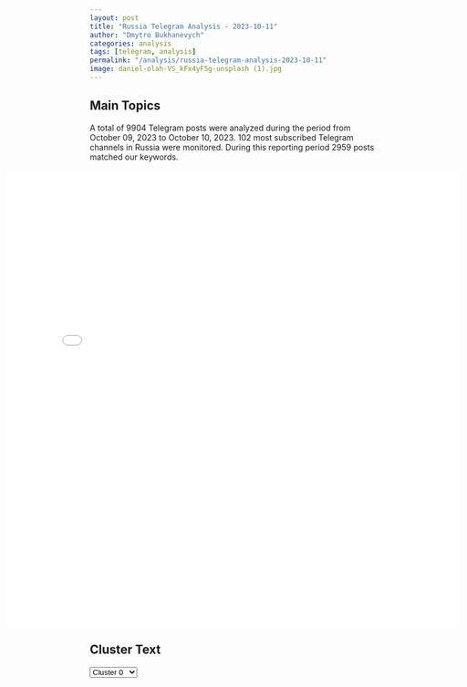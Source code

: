 ```yaml
---
layout: post
title: "Russia Telegram Analysis - 2023-10-11"
author: "Dmytro Bukhanevych"
categories: analysis
tags: [telegram, analysis]
permalink: "/analysis/russia-telegram-analysis-2023-10-11"
image: daniel-olah-VS_kFx4yF5g-unsplash (1).jpg
---
```

<style>
    /* Adjusting iframe-container styles */
    .wide-iframe-container {
        width: calc(100% + 30vw);  /* Extending the width */
        margin-left: -15vw;       /* Negative margin to push to the left */
        overflow: hidden;         /* In case the iframe content spills over */
    }
    .wide-iframe-container iframe {
        width: 100%;  /* Making the iframe take the full width of its container */
        border: none; /* Removing any borders from the iframe */
    }
    /* Toggle mechanism */
    .hidden {
        display: none;
    }
    .show-content-target:checked + .show-content {
        display: block;
    }
</style>
<h2>Main Topics</h2>
<p>A total of 9904 Telegram posts were analyzed during the period from October 09, 2023 to October 10, 2023. 102 most subscribed Telegram channels in Russia were monitored. During this reporting period 2959 posts matched our keywords.</p>
<!-- Embedding Main Plotly Visualization -->
<div class="wide-iframe-container">
    <iframe src="{{site.baseurl}}/visualizations/2023-10-11/fig_topics_time.html" height="800"></iframe>
</div>
<h2>Cluster Text</h2>
<!-- Dropdown to select a cluster -->
<select id="clusterSelector" onchange="displayClusterText()">
<option value="0">Cluster 0</option><option value="1">Cluster 1</option><option value="2">Cluster 2</option><option value="3">Cluster 3</option><option value="4">Cluster 4</option><option value="5">Cluster 5</option><option value="6">Cluster 6</option><option value="7">Cluster 7</option><option value="8">Cluster 8</option><option value="9">Cluster 9</option><option value="10">Cluster 10</option><option value="11">Cluster 11</option><option value="12">Cluster 12</option>
</select>
<!-- Display area for the selected cluster's text -->
<div id="clusterTextDisplay" class="hidden"></div>
<script type="text/javascript">
    var clusterDetails = {"0": "Text: \ud83d\udc49 \"\u041f\u043e\u0437\u044b\u0432\u043d\u043e\u0439 \u0411\u0440\u044e\u0441\"\ud83d\udd25\u041f\u0440\u043e\u0442\u0438\u0432\u043d\u0438\u043a \u043f\u0443\u0431\u043b\u0438\u043a\u0443\u0435\u0442 \u043a\u0430\u0434\u0440\u044b \u0438\u0437 \u0410\u0432\u0434\u0435\u0435\u0432\u043a\u0438\u0412\u0435\u0440\u043e\u044f\u0442\u043d\u043e, \u043d\u0430 \u043d\u0438\u0445 - \u043f\u043e\u0441\u043b\u0435\u0434\u0441\u0442\u0432\u0438\u044f \u043d\u0430\u0448\u0435\u0433\u043e \u043c\u0430\u0441\u0441\u0438\u0440\u043e\u0432\u0430\u043d\u043d\u043e\u0433\u043e \u0443\u0434\u0430\u0440\u0430 \u0430\u0432\u0438\u0430\u0446\u0438\u0435\u0439 \u0438 \u0430\u0440\u0442\u0438\u043b\u043b\u0435\u0440\u0438\u0435\u0439 \u043f\u043e \u043f\u043e\u0437\u0438\u0446\u0438\u044f\u043c \u0412\u0421\u0423 \u043d\u0430 \u0442\u043e\u043c \u0443\u0447\u0430\u0441\u0442\u043a\u0435 \u0444\u0440\u043e\u043d\u0442\u0430. \ud83d\udc49 \"\u0410\u043b\u0435\u043a\u0441\u0430\u043d\u0434\u0440 \u0416\u0443\u0447\u043a\u043e\u0432\u0441\u043a\u0438\u0439\"\u0421\u043d\u043e\u0432\u0430 \u043d\u0430\u0448\u0438 \u0432\u0437\u044f\u043b\u0438\u0441\u044c \u0437\u0430 \u0410\u0432\u0434\u0435\u0435\u0432\u043a\u0443. \u042d\u0442\u043e \u0437\u0430\u043c\u0435\u0447\u0430\u0442\u0435\u043b\u044c\u043d\u043e, \u043d\u043e \u0431\u0440\u0430\u043b\u0438\u0441\u044c \u043c\u044b \u0438 \u0433\u043e\u0434 \u043d\u0430\u0437\u0430\u0434, \u0430 \u0445\u043e\u0445\u043e\u043b \u0438 \u043d\u044b\u043d\u0435 \u0442\u0430\u043c. \u0427\u0442\u043e\u0431\u044b \u0432\u044b\u043a\u0443\u0440\u0438\u0442\u044c \u0432\u0440\u0430\u0433\u0430, \u043d\u0430\u0434\u043e \u0441\u0434\u0435\u043b\u0430\u0442\u044c \u043d\u0435\u0432\u043e\u0437\u043c\u043e\u0436\u043d\u044b\u043c \u0441\u043d\u0430\u0431\u0436\u0435\u043d\u0438\u0435 \u0443\u043a\u0440\u0435\u043f\u0440\u0430\u0439\u043e\u043d\u0430 \u0438\u0437\u0432\u043d\u0435, \u043b\u0438\u0431\u043e \u043a\u0440\u0430\u0439\u043d\u0435 \u0435\u0433\u043e \u0437\u0430\u0442\u0440\u0443\u0434\u043d\u0438\u0442\u044c. \u0412 \u043f\u0440\u043e\u0442\u0438\u0432\u043d\u043e\u043c \u0441\u043b\u0443\u0447\u0430\u0435 \u0431\u0443\u0434\u0435\u0442 \u043a\u0430\u043a \u0432 \u041c\u0430\u0440\u0438\u0443\u043f\u043e\u043b\u0435 \u2013 \u043a\u0440\u043e\u0432\u0430\u0432\u043e \u0438 \u0440\u0430\u0437\u0440\u0443\u0448\u0438\u0442\u0435\u043b\u044c\u043d\u043e. \u041e\u043d\u043e \u0438 \u0442\u0430\u043a \u0431\u0443\u0434\u0435\u0442, \u043d\u043e \u0445\u043e\u0442\u0435\u043b\u043e\u0441\u044c \u0431\u044b \u043c\u0435\u043d\u044c\u0448\u0435\u0439 \u043a\u0440\u043e\u0432\u044c\u044e, \u043e\u0441\u043e\u0431\u0435\u043d\u043d\u043e \u0440\u0443\u0441\u0441\u043a\u043e\u0439. \u0421\u0430\u043c\u043e\u0435 \u0433\u043b\u0430\u0432\u043d\u043e\u0435 \u2013 \u0434\u0430\u0442\u044c, \u043d\u0430\u043a\u043e\u043d\u0435\u0446, \u0414\u043e\u043d\u0435\u0446\u043a\u0443 \u0432\u0437\u0434\u043e\u0445\u043d\u0443\u0442\u044c \u0441\u0432\u043e\u0431\u043e\u0434\u043d\u043e \u0438 \u0436\u0438\u0442\u044c \u0441\u043f\u043e\u043a\u043e\u0439\u043d\u043e. \u0414\u043e\u043d\u0447\u0430\u043d\u0435 \u043a\u0430\u043a \u043d\u0438\u043a\u0442\u043e \u044d\u0442\u043e\u0433\u043e \u0437\u0430\u0441\u043b\u0443\u0436\u0438\u0432\u0430\u044e\u0442. \u0421\u0442\u0440\u0435\u043b\u044f\u0439, \u0430\u0440\u0442\u0438\u043b\u043b\u0435\u0440\u0438\u044f! \u0421\u0434\u0435\u043b\u0430\u0435\u043c \u0414\u041d\u0420 \u0441\u043d\u043e\u0432\u0430 \u0432\u0435\u043b\u0438\u043a\u043e\u0439!\ud83d\udc49 \"\u042e\u0440\u0438\u0439 \u041a\u043e\u0442\u0435\u043d\u043e\u043a\":\u0423 \u0412\u0421\u0423 \u043d\u0430 \u0410\u0432\u0434\u0435\u0435\u0432\u0441\u043a\u043e\u043c \u043d\u0430\u043f\u0440\u0430\u0432\u043b\u0435\u043d\u0438\u0438 \u043f\u0440\u043e\u0431\u043b\u0435\u043c\u044b. \u0423\u043a\u0440\u0430\u0438\u043d\u0441\u043a\u0438\u0435 \u0438\u0441\u0442\u043e\u0447\u043d\u0438\u043a\u0438 \u043f\u043e\u0434\u0442\u0432\u0435\u0440\u0436\u0434\u0430\u044e\u0442 \u043a\u0440\u0443\u043f\u043d\u044b\u0435 \u043f\u043e\u0442\u0435\u0440\u0438 \u0432 \u0440\u0430\u0439\u043e\u043d\u0435 \u043d.\u043f. \u041e\u0447\u0435\u0440\u0435\u0442\u0438\u043d\u043e. \u0423 3-\u0433\u043e \u0431\u0430\u0442\u0430\u043b\u044c\u043e\u043d\u0430 31 \u043e\u043c\u0431\u0440 \u0412\u0421\u0423 \u043a\u0430\u043a \u043c\u0438\u043d\u0438\u043c\u0443\u043c 20 \"\u0434\u0432\u0443\u0445\u0441\u043e\u0442\u044b\u0445\". \u041f\u043e \u0434\u0440\u0443\u0433\u0438\u043c \u0434\u0430\u043d\u043d\u044b\u043c \u2014 \u043d\u0435 \u043c\u0435\u043d\u0435\u0435 40. \u0420\u0430\u043d\u0435\u043d\u044b\u0445 \u2014 \u043d\u0435\u0441\u043a\u043e\u043b\u044c\u043a\u043e \u0434\u0435\u0441\u044f\u0442\u043a\u043e\u0432, \u043c\u043d\u043e\u0433\u0438\u0435 \u2014 \u043e\u0447\u0435\u043d\u044c \u0442\u044f\u0436\u0435\u043b\u044b\u0435. \u041f\u043e\u0442\u0435\u0440\u044f\u043d\u0430 \u0442\u0435\u0445\u043d\u0438\u043a\u0430.C \u043d\u0430\u0448\u0435\u0439 \u0441\u0442\u043e\u0440\u043e\u043d\u044b \u043f\u043e\u0434\u043a\u043b\u044e\u0447\u0438\u043b\u0430\u0441\u044c \u0430\u0432\u0438\u0430\u0446\u0438\u044f. \u0422\u044f\u0436\u0435\u043b\u044b\u0435 \u043f\u0440\u0438\u043b\u0435\u0442\u044b \u043f\u043e \u0443\u043a\u0440\u0430\u0438\u043d\u0441\u043a\u0438\u043c \u043f\u043e\u0437\u0438\u0446\u0438\u044f\u043c. \u0423\u0447\u0438\u0442\u044b\u0432\u0430\u044f, \u0447\u0442\u043e \u0410\u0432\u0434\u0435\u0435\u0432\u043a\u0430 \u2014 \u044d\u0442\u043e \u0441\u043f\u043b\u043e\u0448\u043d\u043e\u0439 \u0443\u043a\u0440\u0435\u043f, \u043b\u0435\u0433\u043a\u043e \u043d\u0435 \u0431\u0443\u0434\u0435\u0442.", "1": "Text: \u0412 \u0411\u0435\u043b\u043e\u043c \u0434\u043e\u043c\u0435 \u043e\u0431\u0441\u0443\u0436\u0434\u0430\u044e\u0442 \u043e\u0431\u044a\u0435\u0434\u0438\u043d\u0435\u043d\u0438\u0435 \u0432\u043e\u0435\u043d\u043d\u043e\u0439 \u043f\u043e\u043c\u043e\u0449\u0438 \u0423\u043a\u0440\u0430\u0438\u043d\u0435 \u0438 \u0418\u0437\u0440\u0430\u0438\u043b\u044e \u0432 \u043e\u0434\u043d\u043e\u043c \u0434\u043e\u043a\u0443\u043c\u0435\u043d\u0442\u0435 \u2014 NBC\u0418\u0437\u0434\u0430\u043d\u0438\u0435 \u0441\u043e \u0441\u0441\u044b\u043b\u043a\u043e\u0439 \u043d\u0430 \u0438\u0441\u0442\u043e\u0447\u043d\u0438\u043a\u0438 \u0441\u043e\u043e\u0431\u0449\u0430\u0435\u0442, \u0447\u0442\u043e \u0430\u0434\u043c\u0438\u043d\u0438\u0441\u0442\u0440\u0430\u0446\u0438\u044f \u043f\u0440\u0435\u0437\u0438\u0434\u0435\u043d\u0442\u0430 \u0421\u0428\u0410 \u0440\u0430\u0441\u0441\u043c\u0430\u0442\u0440\u0438\u0432\u0430\u0435\u0442 \u044d\u0442\u0443 \u0438\u0434\u0435\u044e \u043a\u0430\u043a \u0441\u043f\u043e\u0441\u043e\u0431 \u0443\u0432\u0435\u043b\u0438\u0447\u0438\u0442\u044c \u043e\u0431\u044a\u0435\u043c \u043f\u043e\u0434\u0434\u0435\u0440\u0436\u043a\u0438 \u0423\u043a\u0440\u0430\u0438\u043d\u044b, \u043d\u0435\u0441\u043c\u043e\u0442\u0440\u044f \u043d\u0430 \u0441\u043e\u043f\u0440\u043e\u0442\u0438\u0432\u043b\u0435\u043d\u0438\u0435 \u043d\u0435\u043a\u043e\u0442\u043e\u0440\u044b\u0445 \u0440\u0435\u0441\u043f\u0443\u0431\u043b\u0438\u043a\u0430\u043d\u0446\u0435\u0432 \u0432 \u041f\u0430\u043b\u0430\u0442\u0435 \u043f\u0440\u0435\u0434\u0441\u0442\u0430\u0432\u0438\u0442\u0435\u043b\u0435\u0439 \u0438 \u0421\u0435\u043d\u0430\u0442\u0435. \u0424\u0438\u043d\u0430\u043b\u044c\u043d\u043e\u0435 \u0440\u0435\u0448\u0435\u043d\u0438\u0435 \u0434\u043e\u043b\u0436\u0435\u043d \u043f\u0440\u0438\u043d\u044f\u0442\u044c \u041a\u043e\u043d\u0433\u0440\u0435\u0441\u0441 \u0434\u043e \u0441\u0435\u0440\u0435\u0434\u0438\u043d\u044b \u043d\u043e\u044f\u0431\u0440\u044f, \u0443\u0442\u043e\u0447\u043d\u044f\u044e\u0442 \u0432 NBC.\u0412 \u0411\u0435\u043b\u043e\u043c \u0434\u043e\u043c\u0435, \u0440\u0430\u0441\u0441\u043a\u0430\u0437\u044b\u0432\u0430\u0435\u0442 \u0438\u0441\u0442\u043e\u0447\u043d\u0438\u043a \u0438\u0437\u0434\u0430\u043d\u0438\u044f, \u0441\u0447\u0438\u0442\u0430\u044e\u0442, \u0447\u0442\u043e \u0441\u043f\u043e\u0441\u043e\u0431\u043d\u043e\u0441\u0442\u044c \u043f\u043e\u0434\u0434\u0435\u0440\u0436\u0438\u0432\u0430\u0442\u044c \u0418\u0437\u0440\u0430\u0438\u043b\u044c \u043d\u0435 \u0432\u043b\u0438\u044f\u0435\u0442 \u043d\u0430 \u043f\u043e\u0434\u0434\u0435\u0440\u0436\u043a\u0443 \u0423\u043a\u0440\u0430\u0438\u043d\u044b. \u041e\u043d \u043e\u0442\u043c\u0435\u0447\u0430\u0435\u0442, \u0447\u0442\u043e \u0418\u0437\u0440\u0430\u0438\u043b\u044c \u0438 \u0423\u043a\u0440\u0430\u0438\u043d\u0430 \u0438\u043c\u0435\u044e\u0442 \u0440\u0430\u0437\u043d\u044b\u0435 \u0441\u0438\u0441\u0442\u0435\u043c\u044b \u041f\u0412\u041e \u0441 \u0440\u0430\u0437\u043d\u044b\u043c\u0438 \u0432\u043e\u0437\u043c\u043e\u0436\u043d\u043e\u0441\u0442\u044f\u043c\u0438, \u043f\u043e\u044d\u0442\u043e\u043c\u0443 \u043e\u043d\u0438 \u043d\u0435 \u043a\u043e\u043d\u043a\u0443\u0440\u0438\u0440\u0443\u044e\u0442 \u0437\u0430 \u043e\u0434\u0438\u043d \u0438 \u0442\u043e\u0442 \u0436\u0435 \u0432\u0438\u0434 \u0432\u043e\u0435\u043d\u043d\u043e\u0439 \u043f\u043e\u0434\u0434\u0435\u0440\u0436\u043a\u0438.\u00ab\u041c\u044b \u0434\u043e\u0441\u0442\u0430\u0442\u043e\u0447\u043d\u043e \u0431\u043e\u043b\u044c\u0448\u0430\u044f, \u044d\u043a\u043e\u043d\u043e\u043c\u0438\u0447\u0435\u0441\u043a\u0438 \u0436\u0438\u0437\u043d\u0435\u0441\u043f\u043e\u0441\u043e\u0431\u043d\u0430\u044f \u0438 \u0434\u0438\u043d\u0430\u043c\u0438\u0447\u043d\u0430\u044f \u0441\u0442\u0440\u0430\u043d\u0430, \u0447\u0442\u043e\u0431\u044b \u0438\u043c\u0435\u0442\u044c \u0432\u043e\u0437\u043c\u043e\u0436\u043d\u043e\u0441\u0442\u044c \u043f\u043e\u0434\u0434\u0435\u0440\u0436\u0438\u0432\u0430\u0442\u044c \u0438 \u0442\u0435\u0445, \u0438 \u0434\u0440\u0443\u0433\u0438\u0445\u00bb, \u2014 \u0446\u0438\u0442\u0438\u0440\u0443\u0435\u0442 \u0438\u0437\u0434\u0430\u043d\u0438\u0435 \u043a\u043e\u043e\u0440\u0434\u0438\u043d\u0430\u0442\u043e\u0440\u0430 \u0421\u043e\u0432\u0435\u0442\u0430 \u043d\u0430\u0446\u0438\u043e\u043d\u0430\u043b\u044c\u043d\u043e\u0439 \u0431\u0435\u0437\u043e\u043f\u0430\u0441\u043d\u043e\u0441\u0442\u0438 \u043f\u043e \u0441\u0442\u0440\u0430\u0442\u0435\u0433\u0438\u0447\u0435\u0441\u043a\u0438\u043c \u043a\u043e\u043c\u043c\u0443\u043d\u0438\u043a\u0430\u0446\u0438\u044f\u043c \u0414\u0436\u043e\u043d\u0430 \u041a\u0438\u0440\u0431\u0438.", "2": "Text: BRIEF #\u0412\u0430\u0436\u043d\u043e\u0435 \u0437\u0430 \u0434\u0435\u043d\u044c:\u25aa\ufe0f\u0421\u043e\u0432\u0431\u0435\u0437 \u041e\u041e\u041d \u043f\u043e \u0438\u0442\u043e\u0433\u0430\u043c \u0437\u0430\u043a\u0440\u044b\u0442\u043e\u0433\u043e \u0437\u0430\u0441\u0435\u0434\u0430\u043d\u0438\u044f \u043d\u0435 \u043f\u0440\u0438\u043d\u044f\u043b \u043d\u0438\u043a\u0430\u043a\u043e\u0433\u043e \u0437\u0430\u044f\u0432\u043b\u0435\u043d\u0438\u044f \u043f\u043e \u0441\u0438\u0442\u0443\u0430\u0446\u0438\u0438 \u0432 \u0437\u043e\u043d\u0435 \u043f\u0430\u043b\u0435\u0441\u0442\u0438\u043d\u043e-\u0438\u0437\u0440\u0430\u0438\u043b\u044c\u0441\u043a\u043e\u0433\u043e \u043a\u043e\u043d\u0444\u043b\u0438\u043a\u0442\u0430, \u0438 \u0442\u043e\u0442 \u0441\u0442\u0440\u0435\u043c\u0438\u0442\u0435\u043b\u044c\u043d\u043e \u0440\u0430\u0437\u0432\u0438\u0432\u0430\u0435\u0442\u0441\u044f. 300 \u0442\u044b\u0441\u044f\u0447 \u0440\u0435\u0437\u0435\u0440\u0432\u0438\u0441\u0442\u043e\u0432 \u043f\u0440\u0438\u0437\u0432\u0430\u043d\u044b \u0418\u0437\u0440\u0430\u0438\u043b\u0435\u043c \u043d\u0430 \u0441\u043b\u0443\u0436\u0431\u0443. \u041c\u0438\u043d\u0438\u0441\u0442\u0440 \u043e\u0431\u043e\u0440\u043e\u043d\u044b \u0441\u0442\u0440\u0430\u043d\u0430 \u043e\u0431\u044a\u044f\u0432\u0438\u043b \u043f\u043e\u043b\u043d\u0443\u044e \u0431\u043b\u043e\u043a\u0430\u0434\u0443 \u0441\u0435\u043a\u0442\u043e\u0440\u0430 \u0413\u0430\u0437\u0430: \u00ab\u043c\u044b \u0432\u043e\u044e\u0435\u043c \u0441 \u043d\u0435\u043b\u044e\u0434\u044f\u043c\u0438\u00bb. \u041d\u0435\u0442\u0430\u043d\u044c\u044f\u0445\u0443 \u0433\u043e\u0432\u043e\u0440\u0438\u0442 \u043e\u0431 \u043e\u0442\u0441\u0443\u0442\u0441\u0442\u0432\u0438\u0438 \u0432\u044b\u0431\u043e\u0440\u0430 \u0432 \u0432\u043e\u043f\u0440\u043e\u0441\u0435 \u043d\u0430\u0447\u0430\u043b\u0430 \u043d\u0430\u0437\u0435\u043c\u043d\u043e\u0439 \u043e\u043f\u0435\u0440\u0430\u0446\u0438\u0438. \u0425\u0410\u041c\u0410\u0421 \u043f\u043e\u043e\u0431\u0435\u0449\u0430\u043b \u043f\u043e \u043e\u0434\u043d\u043e\u043c\u0443 \u043a\u0430\u0437\u043d\u0438\u0442\u044c \u0437\u0430\u043b\u043e\u0436\u043d\u0438\u043a\u043e\u0432, \u0435\u0441\u043b\u0438 \u043d\u0435 \u043f\u0440\u0435\u043a\u0440\u0430\u0442\u044f\u0442\u0441\u044f \u0431\u043e\u043c\u0431\u0430\u0440\u0434\u0438\u0440\u043e\u0432\u043a\u0438, \u0438, \u0432 \u0442\u043e \u0436\u0435 \u0432\u0440\u0435\u043c\u044f, \u0437\u0430\u044f\u0432\u0438\u043b \u043e \u0433\u043e\u0442\u043e\u0432\u043d\u043e\u0441\u0442\u0438 \u043a \u043f\u0435\u0440\u0435\u0433\u043e\u0432\u043e\u0440\u0430\u043c \u043e \u043f\u0435\u0440\u0435\u043c\u0438\u0440\u0438\u0438. \u25aa\ufe0f\u0412 \u041f\u0435\u043d\u0442\u0430\u0433\u043e\u043d\u0435 \u0441\u0447\u0438\u0442\u0430\u044e\u0442 \u0418\u0440\u0430\u043d \u043f\u0440\u044f\u043c\u044b\u043c \u0441\u043e\u0443\u0447\u0430\u0441\u0442\u043d\u0438\u043a\u043e\u043c \u043d\u0430\u043f\u0430\u0434\u0435\u043d\u0438\u044f \u043d\u0430 \u0418\u0437\u0440\u0430\u0438\u043b\u044c. \u25aa\ufe0f\u041f\u043e \u043c\u043d\u0435\u043d\u0438\u044e \u044d\u043a\u0441\u043f\u0435\u0440\u0442\u043e\u0432, \u041a\u0440\u0435\u043c\u043b\u044c \u043c\u043e\u0433 \u0431\u044b \u0441\u0442\u0430\u0442\u044c \u043f\u043e\u0441\u0440\u0435\u0434\u043d\u0438\u043a\u043e\u043c \u0432 \u0443\u0440\u0435\u0433\u0443\u043b\u0438\u0440\u043e\u0432\u0430\u043d\u0438\u0438 \u043a\u043e\u043d\u0444\u043b\u0438\u043a\u0442\u0430 \u043c\u0435\u0436\u0434\u0443 \u0418\u0437\u0440\u0430\u0438\u043b\u0435\u043c \u0438 \u041f\u0430\u043b\u0435\u0441\u0442\u0438\u043d\u0441\u043a\u043e\u0439 \u0430\u0432\u0442\u043e\u043d\u043e\u043c\u0438\u0435\u0439. \u0412 \u0431\u043b\u0438\u0436\u0430\u0439\u0448\u0435\u0435 \u0432\u0440\u0435\u043c\u044f \u0432 \u041c\u043e\u0441\u043a\u0432\u0435 \u0436\u0434\u0443\u0442 \u0433\u043b\u0430\u0432\u0443 \u041f\u0430\u043b\u0435\u0441\u0442\u0438\u043d\u044b \u041c\u0430\u0445\u043c\u0443\u0434\u0430 \u0410\u0431\u0431\u0430\u0441\u0430. \u0412\u043e\u0437\u043c\u043e\u0436\u043d\u043e, \u0447\u0442\u043e \u0421\u043e\u0447\u0438 \u043f\u043e\u0441\u0435\u0442\u044f\u0442 \u0442\u0430\u043a\u0436\u0435 \u043f\u0440\u0435\u043c\u044c\u0435\u0440 \u0418\u0437\u0440\u0430\u0438\u043b\u044f \u041d\u0435\u0442\u0430\u043d\u044c\u044f\u0445\u0443 \u0438 \u043f\u0440\u0435\u0437\u0438\u0434\u0435\u043d\u0442 \u0422\u0443\u0440\u0446\u0438\u0438 \u042d\u0440\u0434\u043e\u0433\u0430\u043d.  \u25aa\ufe0f\u0410\u043b\u0435\u043a \u042d\u043f\u0448\u0442\u0435\u0439\u043d, \u0438\u0437\u0440\u0430\u0438\u043b\u044c\u0441\u043a\u0438\u0439 \u0441\u043e\u0446\u0438\u043e\u043b\u043e\u0433, \u043a\u0443\u043b\u044c\u0442\u0443\u0440\u043e\u043b\u043e\u0433, \u0430\u0432\u0442\u043e\u0440 \u043a\u043d\u0438\u0433 \u00ab\u0413\u043e\u0440\u0438\u0437\u043e\u043d\u0442\u044b \u0438\u00a0\u043c\u0438\u0440\u0430\u0436\u0438 \u043f\u0430\u043b\u0435\u0441\u0442\u0438\u043d\u0441\u043a\u043e\u0439 \u0433\u043e\u0441\u0443\u0434\u0430\u0440\u0441\u0442\u0432\u0435\u043d\u043d\u043e\u0441\u0442\u0438\u00bb, \u00ab\u0418\u0437\u0440\u0430\u0438\u043b\u044c\u0442\u044f\u043d\u0435 \u0438\u00a0\u043f\u0430\u043b\u0435\u0441\u0442\u0438\u043d\u0446\u044b: \u043e\u0442\u00a0\u043a\u043e\u043d\u0444\u0440\u043e\u043d\u0442\u0430\u0446\u0438\u0438 \u043a\u00a0\u043f\u0435\u0440\u0435\u0433\u043e\u0432\u043e\u0440\u0430\u043c \u0438\u00a0\u043e\u0431\u0440\u0430\u0442\u043d\u043e\u00bb \u0438\u00a0\u00ab\u0425\u0410\u041c\u0410\u0421 \u0432\u00a0\u0440\u0435\u0433\u0438\u043e\u043d\u0430\u043b\u044c\u043d\u043e\u0439 \u043f\u043e\u043b\u0438\u0442\u0438\u043a\u0435\u00bb \u0441\u043f\u0435\u0446\u0438\u0430\u043b\u044c\u043d\u043e \u0434\u043b\u044f BRIEF \u043e\u00a0\u043f\u043e\u043b\u0438\u0442\u0438\u0447\u0435\u0441\u043a\u0438\u0445 \u043f\u043e\u0441\u043b\u0435\u0434\u0441\u0442\u0432\u0438\u044f\u0445 \u0441\u043e\u0431\u044b\u0442\u0438\u0439 \u0432\u044b\u0445\u043e\u0434\u043d\u044b\u0445. \u25aa\ufe0f\u0422\u0435\u043c\u0430 \u0432\u043e\u0439\u043d\u044b \u043d\u0430 \u0411\u043b\u0438\u0436\u043d\u0435\u043c \u0412\u043e\u0441\u0442\u043e\u043a\u0435 \u0441\u043c\u0435\u0441\u0442\u0438\u0442 \u0438 \u0443\u0436\u0435 \u043d\u0430\u0447\u0430\u043b\u0430 \u0441\u043c\u0435\u0449\u0430\u0442\u044c \u0432\u043d\u0438\u043c\u0430\u043d\u0438\u0435 \u043c\u0438\u0440\u043e\u0432\u043e\u0433\u043e \u043e\u0431\u0449\u0435\u0441\u0442\u0432\u0435\u043d\u043d\u043e\u0433\u043e \u043c\u043d\u0435\u043d\u0438\u044f \u0441 \u0423\u043a\u0440\u0430\u0438\u043d\u044b. \u0414\u0435\u043b\u043e \u0432 \u0442\u043e\u043c, \u0447\u0442\u043e \u0432 \u0421\u0428\u0410 \u0438 \u0432 \u0417\u0430\u043f\u0430\u0434\u043d\u043e\u0439 \u0415\u0432\u0440\u043e\u043f\u0443 \u043d\u0430\u0445\u043e\u0434\u0438\u0442\u0441\u044f \u043c\u0438\u043b\u043b\u0438\u043e\u043d\u043d\u0430\u044f \u0434\u0438\u0430\u0441\u043f\u043e\u0440\u0430 \u043c\u0443\u0441\u0443\u043b\u044c\u043c\u0430\u043d \u0438 \u0435\u0432\u0440\u0435\u0435\u0432. \u041a\u0440\u043e\u0432\u0430\u0432\u044b\u0439 \u043a\u043e\u043d\u0444\u043b\u0438\u043a\u0442 \u043c\u0435\u0436\u0434\u0443 \u043f\u0430\u043b\u0435\u0441\u0442\u0438\u043d\u0446\u0430\u043c\u0438 \u0438 \u0418\u0437\u0440\u0430\u0438\u043b\u0435\u043c \u0432\u043e\u043b\u043d\u0443\u0435\u0442 \u044d\u0442\u0438\u0445 \u043b\u044e\u0434\u0435\u0439 \u0441\u0438\u043b\u044c\u043d\u0435\u0435 \u0443\u043a\u0440\u0430\u0438\u043d\u0441\u043a\u0438\u0445 \u043f\u0440\u043e\u0431\u043b\u0435\u043c. \u25aa\ufe0f\u041c\u0438\u0445\u0430\u0438\u043b \u0424\u0440\u0438\u0434\u043c\u0430\u043d \u043f\u043e\u043a\u0438\u043d\u0443\u043b \u0412\u0435\u043b\u0438\u043a\u043e\u0431\u0440\u0438\u0442\u0430\u043d\u0438\u044e \u0438 \u043f\u0435\u0440\u0435\u0435\u0445\u0430\u043b \u0432 \u0418\u0437\u0440\u0430\u0438\u043b\u044c, \u0440\u0430\u0441\u0441\u043a\u0430\u0437\u0430\u043b \u0420\u0411\u041a \u0438\u0441\u0442\u043e\u0447\u043d\u0438\u043a \u0431\u043b\u0438\u0437\u043a\u0438\u0439 \u043a \u0431\u0438\u0437\u043d\u0435\u0441\u043c\u0435\u043d\u0443, \u043d\u043e \u043d\u0430 \u0441\u0430\u043c\u043e\u043c \u0434\u0435\u043b\u0435 \u0437\u043d\u0430\u0447\u0438\u0442\u0435\u043b\u044c\u043d\u0443\u044e \u0447\u0430\u0441\u0442\u044c \u0432\u0440\u0435\u043c\u0435\u043d\u0438 \u043c\u0438\u043b\u043b\u0438\u0430\u0440\u0434\u0435\u0440 \u0431\u0443\u0434\u0435\u0442 \u043f\u0440\u043e\u0432\u043e\u0434\u0438\u0442\u044c \u0432 \u041c\u043e\u0441\u043a\u0432\u0435. \u25aa\ufe0f\u0412 \u043e\u0442\u043d\u043e\u0448\u0435\u043d\u0438\u0438 \u044d\u043a\u0441-\u0430\u0434\u0432\u043e\u043a\u0430\u0442\u0430 \u0418\u043b\u044c\u0438 \u041d\u043e\u0432\u0438\u043a\u043e\u0432\u0430 (\u0438\u043d\u043e\u0430\u0433\u0435\u043d\u0442) \u0432\u043e\u0437\u0431\u0443\u0436\u0434\u0435\u043d\u043e \u0434\u0435\u043b\u043e \u043e \u0433\u043e\u0441\u0438\u0437\u043c\u0435\u043d\u0435 \u0432 \u0444\u043e\u0440\u043c\u0435 \u043f\u0435\u0440\u0435\u0445\u043e\u0434\u0430 \u043d\u0430 \u0441\u0442\u043e\u0440\u043e\u043d\u0443 \u043f\u0440\u043e\u0442\u0438\u0432\u043d\u0438\u043a\u0430, \u0441\u043e\u043e\u0431\u0449\u0438\u043b\u0438 \u0432 \u0424\u0421\u0411 \u0420\u0424.", "3": "Text: \ud83d\udcde \u042d\u0440\u0434\u043e\u0433\u0430\u043d \u0438 \u041f\u0443\u0442\u0438\u043d \u043f\u0440\u043e\u0432\u0435\u043b\u0438 \u0442\u0435\u043b\u0435\u0444\u043e\u043d\u043d\u044b\u0435 \u043f\u0435\u0440\u0435\u0433\u043e\u0432\u043e\u0440\u044b, \u043e\u0431\u0441\u0443\u0434\u0438\u043b\u0438 \u043f\u0430\u043b\u0435\u0441\u0442\u0438\u043d\u043e-\u0438\u0437\u0440\u0430\u0438\u043b\u044c\u0441\u043a\u0438\u0439 \u043a\u043e\u043d\u0444\u043b\u0438\u043a\u0442, \u0441\u043e\u043e\u0431\u0449\u0430\u0435\u0442 \u043a\u0430\u043d\u0446\u0435\u043b\u044f\u0440\u0438\u044f \u043f\u0440\u0435\u0437\u0438\u0434\u0435\u043d\u0442\u0430 \u0422\u0443\u0440\u0446\u0438\u0438.\u042d\u0440\u0434\u043e\u0433\u0430\u043d \u0438 \u041f\u0443\u0442\u0438\u043d \u043e\u0431\u0441\u0443\u0434\u0438\u043b\u0438 \u043f\u043e \u0442\u0435\u043b\u0435\u0444\u043e\u043d\u0443 \u043c\u0435\u0440\u044b \u043f\u043e \u043f\u0440\u0435\u0434\u043e\u0442\u0432\u0440\u0430\u0449\u0435\u043d\u0438\u044e \u0440\u043e\u0441\u0442\u0430 \u043d\u0430\u043f\u0440\u044f\u0436\u0435\u043d\u043d\u043e\u0441\u0442\u0438 \u043c\u0435\u0436\u0434\u0443 \u0418\u0437\u0440\u0430\u0438\u043b\u0435\u043c \u0438 \u041f\u0430\u043b\u0435\u0441\u0442\u0438\u043d\u043e\u0439.\u042d\u0440\u0434\u043e\u0433\u0430\u043d \u0438 \u041f\u0443\u0442\u0438\u043d \u043e\u0446\u0435\u043d\u0438\u043b\u0438 \u0438\u043d\u0438\u0446\u0438\u0430\u0442\u0438\u0432\u044b \u0434\u043b\u044f \u0443\u0434\u043e\u0432\u043b\u0435\u0442\u0432\u043e\u0440\u0435\u043d\u0438\u044f \u0433\u0443\u043c\u0430\u043d\u0438\u0442\u0430\u0440\u043d\u044b\u0445 \u043f\u043e\u0442\u0440\u0435\u0431\u043d\u043e\u0441\u0442\u0435\u0439 \u0432 \u0437\u043e\u043d\u0435 \u043f\u0430\u043b\u0435\u0441\u0442\u0438\u043d\u043e-\u0438\u0437\u0440\u0430\u0438\u043b\u044c\u0441\u043a\u043e\u0433\u043e \u043a\u043e\u043d\u0444\u043b\u0438\u043a\u0442\u0430.\u0422\u0443\u0440\u0446\u0438\u044f \u0431\u0443\u0434\u0435\u0442 \u043f\u0440\u0438\u043b\u0430\u0433\u0430\u0442\u044c \u0432\u0441\u0435 \u0443\u0441\u0438\u043b\u0438\u044f \u0434\u043b\u044f \u043e\u0431\u0435\u0441\u043f\u0435\u0447\u0435\u043d\u0438\u044f \u0441\u043f\u043e\u043a\u043e\u0439\u0441\u0442\u0432\u0438\u044f \u0432 \u0437\u043e\u043d\u0435 \u0438\u0437\u0440\u0430\u0438\u043b\u044c\u0441\u043a\u043e-\u043f\u0430\u043b\u0435\u0441\u0442\u0438\u043d\u0441\u043a\u043e\u0433\u043e \u043a\u043e\u043d\u0444\u043b\u0438\u043a\u0442\u0430, \u0437\u0430\u044f\u0432\u0438\u043b \u042d\u0440\u0434\u043e\u0433\u0430\u043d.", "4": "Text: \u0413\u043b\u0430\u0432\u043d\u043e\u0435 \u0438\u0437 \u0431\u0440\u0438\u0444\u0438\u043d\u0433\u0430 \u041f\u0435\u0441\u043a\u043e\u0432\u0430:\u25aa\ufe0f \u041f\u0440\u043e \u0441\u043b\u043e\u0432\u0430 \u041a\u0430\u0434\u044b\u0440\u043e\u0432\u0430 \u043e \u043f\u043e\u0434\u0434\u0435\u0440\u0436\u043a\u0435 \u041f\u0430\u043b\u0435\u0441\u0442\u0438\u043d\u044b: \u0443 \u0420\u043e\u0441\u0441\u0438\u0438 \u0434\u0430\u0432\u043d\u0438\u0435 \u0441\u0432\u044f\u0437\u0438 \u0441 \u043f\u0430\u043b\u0435\u0441\u0442\u0438\u043d\u0446\u0430\u043c\u0438, \u043d\u043e \u0435\u0441\u0442\u044c \u0438 \u043e\u0442\u043d\u043e\u0448\u0435\u043d\u0438\u044f \u0441 \u0418\u0437\u0440\u0430\u0438\u043b\u0435\u043c, \u0433\u0434\u0435 \u043c\u043d\u043e\u0433\u043e \u0441\u043e\u043e\u0442\u0435\u0447\u0435\u0441\u0442\u0432\u0435\u043d\u043d\u0438\u043a\u043e\u0432\u25aa\ufe0f \u0420\u043e\u0441\u0441\u0438\u044f \u043a\u043e\u043d\u0442\u0430\u043a\u0442\u0438\u0440\u0443\u0435\u0442 \u0441 \u041f\u0430\u043b\u0435\u0441\u0442\u0438\u043d\u043e\u0439 \u0438 \u0432\u044b\u044f\u0441\u043d\u044f\u0435\u0442, \u0435\u0441\u0442\u044c \u043b\u0438 \u0441\u0440\u0435\u0434\u0438 \u0437\u0430\u0445\u0432\u0430\u0447\u0435\u043d\u043d\u044b\u0445 \u0432 \u0437\u0430\u043b\u043e\u0436\u043d\u0438\u043a\u0438 \u0440\u043e\u0441\u0441\u0438\u044f\u043d\u0435 \u25aa\ufe0f \u0412 \u041a\u0440\u0435\u043c\u043b\u0435 \u043d\u0435\u0433\u0430\u0442\u0438\u0432\u043d\u043e \u0432\u043e\u0441\u043f\u0440\u0438\u043d\u044f\u043b\u0438 \u0441\u043b\u043e\u0432\u0430 \u0417\u0435\u043b\u0435\u043d\u0441\u043a\u043e\u0433\u043e \u043e \u043f\u0440\u0438\u0447\u0430\u0441\u0442\u043d\u043e\u0441\u0442\u0438 \u0420\u043e\u0441\u0441\u0438\u0438 \u043a \u0441\u043e\u0431\u044b\u0442\u0438\u044f\u043c \u0432 \u0418\u0437\u0440\u0430\u0438\u043b\u0435: \u043e\u043d\u0438 \u043d\u0435 \u0438\u043c\u0435\u044e\u0442 \u043f\u043e\u0434 \u0441\u043e\u0431\u043e\u0439 \u043d\u0438\u043a\u0430\u043a\u0438\u0445 \u043e\u0441\u043d\u043e\u0432\u0430\u043d\u0438\u0439\u25aa\ufe0f \u0422\u043e\u0447\u043d\u044b\u0445 \u0434\u0430\u0442 \u0432\u0438\u0437\u0438\u0442\u0430 \u043f\u0440\u0435\u0437\u0438\u0434\u0435\u043d\u0442\u0430 \u041f\u0430\u043b\u0435\u0441\u0442\u0438\u043d\u044b \u041c\u0430\u0445\u043c\u0443\u0434\u0430 \u0410\u0431\u0431\u0430\u0441\u0430 \u0432 \u0420\u043e\u0441\u0441\u0438\u044e \u043f\u043e\u043a\u0430 \u043d\u0435\u0442, \u0438\u0445 \u0441\u043e\u0433\u043b\u0430\u0441\u0443\u044e\u0442 \u043f\u043e \u0434\u0438\u043f\u043b\u043e\u043c\u0430\u0442\u0438\u0447\u0435\u0441\u043a\u0438\u043c \u043a\u0430\u043d\u0430\u043b\u0430\u043c. \u0412\u0438\u0437\u0438\u0442 \u043f\u043b\u0430\u043d\u0438\u0440\u043e\u0432\u0430\u043b\u0441\u044f \u0437\u0430\u0440\u0430\u043d\u0435\u0435\u25aa\ufe0f \u041e \u0432\u043e\u0437\u0432\u0440\u0430\u0449\u0435\u043d\u0438\u0438 \u0431\u0438\u0437\u043d\u0435\u0441\u043c\u0435\u043d\u0430 \u0424\u0440\u0438\u0434\u043c\u0430\u043d\u0430 \u0432 \u0420\u043e\u0441\u0441\u0438\u044e: \u0437\u0434\u0435\u0441\u044c \u043d\u0435\u0442 \u0447\u0435\u0433\u043e-\u0442\u043e \u043d\u0435\u043e\u0431\u044b\u0447\u043d\u043e\u0433\u043e, \u043e\u043d - \u0440\u043e\u0441\u0441\u0438\u044f\u043d\u0438\u043d", "5": "Text: \ud83c\uddfa\ud83c\udde6 \u0412\u0421\u0423\u0448\u043d\u0438\u043a-\u0447\u0435\u0447\u0435\u043d\u0435\u0446: \u00ab\u0415\u0441\u043b\u0438 \u043f\u0430\u043b\u0435\u0441\u0442\u0438\u043d\u0446\u044b \u0442\u0435\u0440\u0440\u043e\u0440\u0438\u0441\u0442\u044b, \u0442\u043e \u043c\u044b \u043f\u0440\u044f\u043c\u043e \u0437\u0430\u044f\u0432\u043b\u044f\u0435\u043c, \u0447\u0442\u043e \u0443\u043a\u0440\u0430\u0438\u043d\u0446\u044b \u0442\u043e\u0436\u0435 \u0442\u0435\u0440\u0440\u043e\u0440\u0438\u0441\u0442\u044b \u0438 \u044d\u043a\u0441\u0442\u0440\u0435\u043c\u0438\u0441\u0442\u044b\u00bb\u0412 \u0443\u043a\u0440\u043e\u043a\u0430\u043d\u0430\u043b\u0430\u0445 \u043f\u043e\u044f\u0432\u0438\u043b\u043e\u0441\u044c \u043e\u0431\u0440\u0430\u0449\u0435\u043d\u0438\u0435 \u0431\u043e\u0435\u0432\u0438\u043a\u0430, \u043f\u0440\u0435\u0434\u043f\u043e\u043b\u043e\u0436\u0438\u0442\u0435\u043b\u044c\u043d\u043e, \u0443\u0440\u043e\u0436\u0435\u043d\u0446\u0430 \u0427\u0435\u0447\u043d\u0438, \u0432\u043e\u0437\u043c\u0443\u0442\u0438\u0432\u0448\u0435\u0433\u043e\u0441\u044f \u0442\u0435\u043c, \u0447\u0442\u043e \u041a\u0438\u0435\u0432 \u0432\u0441\u0442\u0430\u043b \u043d\u0430 \u0441\u0442\u043e\u0440\u043e\u043d\u0443 \u0418\u0437\u0440\u0430\u0438\u043b\u044f \u0432 \u043a\u043e\u043d\u0444\u043b\u0438\u043a\u0442\u0435 \u0441 \u041f\u0430\u043b\u0435\u0441\u0442\u0438\u043d\u043e\u0439. \u042d\u0442\u0438\u043c \u0440\u0435\u0448\u0435\u043d\u0438\u0435\u043c \u0443\u043a\u0440\u0430\u0438\u043d\u0441\u043a\u0438\u0435 \u0432\u043b\u0430\u0441\u0442\u0438 \u00ab\u043d\u0430\u0441\u0442\u0440\u043e\u0438\u043b\u0438 \u043f\u0440\u043e\u0442\u0438\u0432 \u0441\u0435\u0431\u044f \u043c\u043d\u043e\u0433\u0438\u0445\u00bb, \u0441\u0447\u0438\u0442\u0430\u0435\u0442 \u0412\u0421\u0423\u0448\u043d\u0438\u043a. \ud83d\udcdd \u00ab\u041f\u0430\u043b\u0435\u0441\u0442\u0438\u043d\u0446\u044b \u043f\u044b\u0442\u0430\u044e\u0442\u0441\u044f \u0437\u0430\u0431\u0440\u0430\u0442\u044c \u0441\u0432\u043e\u044e \u0437\u0430\u043a\u043e\u043d\u043d\u0443\u044e \u0437\u0435\u043c\u043b\u044e, \u043a\u043e\u0442\u043e\u0440\u0430\u044f \u0431\u044b\u043b\u0430 \u043e\u043a\u043a\u0443\u043f\u0438\u0440\u043e\u0432\u0430\u043d\u0430. \u041f\u043e \u044d\u0442\u043e\u0439 \u043f\u0440\u0438\u0447\u0438\u043d\u0435 \u0440\u0443\u043a\u043e\u0432\u043e\u0434\u0441\u0442\u0432\u043e \u0423\u043a\u0440\u0430\u0438\u043d\u044b \u043d\u0430\u0437\u0432\u0430\u043b\u043e \u0438\u0445 \u0442\u0435\u0440\u0440\u043e\u0440\u0438\u0441\u0442\u0430\u043c\u0438, \u044d\u043a\u0441\u0442\u0440\u0435\u043c\u0438\u0441\u0442\u0430\u043c\u0438 \u0438 \u043f\u043e\u0434\u0434\u0435\u0440\u0436\u0430\u043b\u043e \u0418\u0437\u0440\u0430\u0438\u043b\u044c\u00bb, \u2013 \u0441\u043a\u0430\u0437\u0430\u043b \u043e\u043d.\u2757\ufe0f\u041d\u0430\u043f\u0440\u0430\u0448\u0438\u0432\u0430\u0435\u0442\u0441\u044f \u0430\u043d\u0430\u043b\u043e\u0433\u0438\u044f \u0441\u043e \u0421\u043f\u0435\u0446\u043e\u043f\u0435\u0440\u0430\u0446\u0438\u0435\u0439 \u0438 \u043e\u0431\u0432\u0438\u043d\u0435\u043d\u0438\u0435\u043c \u0420\u0424 \u0432 \u00ab\u0442\u0435\u0440\u0440\u043e\u0440\u0438\u0437\u043c\u0435\u00bb \u043a\u0438\u0435\u0432\u0441\u043a\u0438\u043c \u0440\u0435\u0436\u0438\u043c\u043e\u043c, \u0445\u043e\u0442\u044f \u0440\u043e\u0441\u0441\u0438\u0439\u0441\u043a\u0430\u044f \u0430\u0440\u043c\u0438\u044f \u043f\u0440\u0438\u0448\u043b\u0430 \u0437\u0430\u0449\u0438\u0449\u0430\u0442\u044c \u0414\u043e\u043d\u0431\u0430\u0441\u0441 \u043e\u0442 \u0443\u043a\u0440\u0430\u0438\u043d\u0441\u043a\u0438\u0445 \u043d\u0430\u0446\u0438\u043e\u043d\u0430\u043b\u0438\u0441\u0442\u043e\u0432. \u0421\u0435\u0439\u0447\u0430\u0441 \u0423\u043a\u0440\u0430\u0438\u043d\u0430 \u0434\u0435\u043b\u0430\u0435\u0442 \u0442\u043e \u0436\u0435 \u0441\u0430\u043c\u043e\u0435, \u0432\u0441\u0442\u0430\u0432 \u043d\u0430 \u0441\u0442\u043e\u0440\u043e\u043d\u0443 \u0426\u0410\u0425\u0410\u041b\u0430, \u043a\u043e\u0442\u043e\u0440\u044b\u0439 \u0433\u043e\u0434\u0430\u043c\u0438 \u0443\u0441\u0442\u0440\u0430\u0438\u0432\u0430\u043b \u0433\u0435\u043d\u043e\u0446\u0438\u0434 \u043f\u0430\u043b\u0435\u0441\u0442\u0438\u043d\u0446\u0435\u0432. \u041c\u043e\u0436\u0435\u0442, \u0442\u0435\u043f\u0435\u0440\u044c \u0434\u043e \u0447\u0435\u0447\u0435\u043d\u0441\u043a\u0438\u0445 \u0431\u043e\u0435\u0432\u0438\u043a\u043e\u0432 \u0432 \u0440\u044f\u0434\u0430\u0445 \u0412\u0421\u0423 \u044d\u0442\u0430 \u0430\u043d\u0430\u043b\u043e\u0433\u0438\u044f \u0434\u043e\u0439\u0434\u0435\u0442, \u0438 \u043e\u043d\u0438 \u043f\u043e\u0439\u043c\u0443\u0442, \u0447\u0442\u043e \u0441\u0440\u0430\u0436\u0430\u043b\u0438\u0441\u044c \u043d\u0435 \u043d\u0430 \u0442\u043e\u0439 \u0441\u0442\u043e\u0440\u043e\u043d\u0435?", "6": "Text: \u0410\u0440\u043c\u0438\u044f \u043e\u0431\u043e\u0440\u043e\u043d\u044b \u0418\u0437\u0440\u0430\u0438\u043b\u044f \u043f\u043e\u0434\u0442\u0432\u0435\u0440\u0434\u0438\u043b\u0430 \u0443\u0431\u0438\u0439\u0441\u0442\u0432\u043e \u0432\u044b\u0441\u043e\u043a\u043e\u043f\u043e\u0441\u0442\u0430\u0432\u043b\u0435\u043d\u043d\u043e\u0433\u043e \u0447\u043b\u0435\u043d\u0430 \u0425\u0410\u041c\u0410\u0421.\"\u041d\u043e\u0447\u044c\u044e \u0441\u0430\u043c\u043e\u043b\u0435\u0442 \u0410\u0440\u043c\u0438\u0438 \u043e\u0431\u043e\u0440\u043e\u043d\u044b \u0418\u0437\u0440\u0430\u0438\u043b\u044f \u0443\u043d\u0438\u0447\u0442\u043e\u0436\u0438\u043b \u0414\u0436\u0430\u0432\u0430\u0434\u0430 \u0410\u0431\u0443 \u0428\u0430\u043c\u0430\u043b\u0443, \u043c\u0438\u043d\u0438\u0441\u0442\u0440\u0430 \u044d\u043a\u043e\u043d\u043e\u043c\u0438\u043a\u0438 \u0425\u0410\u041c\u0410\u0421 \u0432 \u0441\u0435\u043a\u0442\u043e\u0440\u0435 \u0413\u0430\u0437\u0430. \u0412 \u0440\u0430\u043c\u043a\u0430\u0445 \u0441\u0432\u043e\u0435\u0439 \u0434\u043e\u043b\u0436\u043d\u043e\u0441\u0442\u0438 \u043e\u043d \u043a\u043e\u043e\u0440\u0434\u0438\u043d\u0438\u0440\u043e\u0432\u0430\u043b \u0444\u0438\u043d\u0430\u043d\u0441\u0438\u0440\u043e\u0432\u0430\u043d\u0438\u0435 \u0442\u0435\u0440\u0440\u043e\u0440\u0438\u0437\u043c\u0430 \u0432\u043d\u0443\u0442\u0440\u0438 \u0438 \u0437\u0430 \u043f\u0440\u0435\u0434\u0435\u043b\u0430\u043c\u0438 \u0441\u0435\u043a\u0442\u043e\u0440\u0430 \u0413\u0430\u0437\u0430\", \u2014 \u0433\u043e\u0432\u043e\u0440\u0438\u0442\u0441\u044f \u0432 \u0437\u0430\u044f\u0432\u043b\u0435\u043d\u0438\u0438. \u0412 \u043f\u0440\u0435\u0441\u0441-\u0441\u043b\u0443\u0436\u0431\u0435 \u0442\u0430\u043a\u0436\u0435 \u043e\u0442\u043c\u0435\u0442\u0438\u043b\u0438, \u0447\u0442\u043e \u0410\u0431\u0443 \u0428\u0430\u043c\u0430\u043b\u0430 \u0440\u0443\u043a\u043e\u0432\u043e\u0434\u0438\u043b \u0440\u044f\u0434\u043e\u043c \u043e\u043f\u0435\u0440\u0430\u0446\u0438\u0439, \u043d\u0430\u043f\u0440\u0430\u0432\u043b\u0435\u043d\u043d\u044b\u0445 \u043f\u0440\u043e\u0442\u0438\u0432 \u0438\u0437\u0440\u0430\u0438\u043b\u044c\u0441\u043a\u043e\u0433\u043e \u0433\u0440\u0430\u0436\u0434\u0430\u043d\u0441\u043a\u043e\u0433\u043e \u043d\u0430\u0441\u0435\u043b\u0435\u043d\u0438\u044f.", "7": "Text: \ud83d\udc54 \u041f\u0443\u0442\u0438\u043d: \u043e\u0431\u043e\u0441\u0442\u0440\u0435\u043d\u0438\u0435 \u0441\u0438\u0442\u0443\u0430\u0446\u0438\u0438 \u043d\u0430 \u0411\u043b\u0438\u0436\u043d\u0435\u043c \u0412\u043e\u0441\u0442\u043e\u043a\u0435 \u2013 \u044f\u0440\u043a\u0438\u0439 \u043f\u0440\u0438\u043c\u0435\u0440 \u043f\u0440\u043e\u0432\u0430\u043b\u0430 \u043f\u043e\u043b\u0438\u0442\u0438\u043a\u0438 \u0421\u0428\u0410\u041e\u0431 \u044d\u0442\u043e\u043c \u043f\u0440\u0435\u0437\u0438\u0434\u0435\u043d\u0442 \u0437\u0430\u044f\u0432\u0438\u043b \u043d\u0430 \u0432\u0441\u0442\u0440\u0435\u0447\u0435 \u0441 \u043f\u0440\u0435\u043c\u044c\u0435\u0440-\u043c\u0438\u043d\u0438\u0441\u0442\u0440\u043e\u043c \u0418\u0440\u0430\u043a\u0430 \u041c\u0443\u0445\u0430\u043c\u043c\u0435\u0434\u043e\u043c \u0421\u0443\u0434\u0430\u043d\u0438. \u2757\ufe0f \u0427\u0442\u043e \u0435\u0449\u0435 \u0441\u043a\u0430\u0437\u0430\u043b \u041f\u0443\u0442\u0438\u043d: \u25aa\ufe0f\u0421\u0428\u0410 \u043e\u043a\u0430\u0437\u044b\u0432\u0430\u043b\u0438 \u0434\u0430\u0432\u043b\u0435\u043d\u0438\u0435 \u043d\u0430 \u043e\u0431\u0435 \u0441\u0442\u043e\u0440\u043e\u043d\u044b \u043f\u0430\u043b\u0435\u0441\u0442\u0438\u043d\u043e-\u0438\u0437\u0440\u0430\u0438\u043b\u044c\u0441\u043a\u043e\u0433\u043e \u043a\u043e\u043d\u0444\u043b\u0438\u043a\u0442\u0430, \u043a\u0430\u0436\u0434\u044b\u0439 \u0440\u0430\u0437 \u0431\u0435\u0437 \u0443\u0447\u0435\u0442\u0430 \u043a\u043e\u0440\u0435\u043d\u043d\u044b\u0445 \u0438\u043d\u0442\u0435\u0440\u0435\u0441\u043e\u0432 \u043f\u0430\u043b\u0435\u0441\u0442\u0438\u043d\u0441\u043a\u043e\u0433\u043e \u043d\u0430\u0440\u043e\u0434\u0430\u25aa\ufe0f \u0414\u043b\u044f \u0440\u0435\u0448\u0435\u043d\u0438\u044f \u043f\u0430\u043b\u0435\u0441\u0442\u0438\u043d\u043e-\u0438\u0437\u0440\u0430\u0438\u043b\u044c\u0441\u043a\u043e\u0433\u043e \u043a\u043e\u043d\u0444\u043b\u0438\u043a\u0442\u0430 \u043d\u0443\u0436\u043d\u0430 \u0440\u0435\u0430\u043b\u0438\u0437\u0430\u0446\u0438\u044f \u0440\u0435\u0448\u0435\u043d\u0438\u0439 \u0421\u043e\u0432\u0431\u0435\u0437\u0430 \u041e\u041e\u041d \u043f\u043e \u0441\u043e\u0437\u0434\u0430\u043d\u0438\u044e \u043d\u0435\u0437\u0430\u0432\u0438\u0441\u0438\u043c\u043e\u0433\u043e \u0441\u0443\u0432\u0435\u0440\u0435\u043d\u043d\u043e\u0433\u043e \u041f\u0430\u043b\u0435\u0441\u0442\u0438\u043d\u0441\u043a\u043e\u0433\u043e \u0433\u043e\u0441\u0443\u0434\u0430\u0440\u0441\u0442\u0432\u0430\u25aa\ufe0f \u0423\u0449\u0435\u0440\u0431 \u0433\u0440\u0430\u0436\u0434\u0430\u043d\u0441\u043a\u043e\u043c\u0443 \u043d\u0430\u0441\u0435\u043b\u0435\u043d\u0438\u044e \u0434\u043e\u043b\u0436\u0435\u043d \u0431\u044b\u0442\u044c \u043c\u0438\u043d\u0438\u043c\u0438\u0437\u0438\u0440\u043e\u0432\u0430\u043d, \u043f\u0440\u0438\u0437\u044b\u0432\u0430\u0435\u043c \u043a \u044d\u0442\u043e\u043c\u0443 \u0432\u0441\u0435 \u043a\u043e\u043d\u0444\u043b\u0438\u043a\u0442\u0443\u044e\u0449\u0438\u0435 \u0441\u0442\u043e\u0440\u043e\u043d\u044b.", "8": "Text: \u0417\u0435\u043b\u0435\u043d\u0441\u043a\u0438\u0439 \u043f\u0440\u0438\u0431\u044b\u043b \u0432 \u0420\u0443\u043c\u044b\u043d\u0438\u044e, \u0447\u0442\u043e\u0431\u044b \u0432\u0441\u0442\u0440\u0435\u0442\u0438\u0442\u044c\u0441\u044f \u0441 \u043f\u0440\u0435\u0437\u0438\u0434\u0435\u043d\u0442\u043e\u043c\u00a0\u041a\u043b\u0430\u0443\u0441\u043e\u043c \u0419\u043e\u0445\u0430\u043d\u043d\u0438\u0441\u043e\u043c#\u0432\u043a\u0440\u0430\u0442\u0446\u0435 \u0442\u0430\u043a\u0436\u0435 \u0412\u043b\u0430\u0434\u0438\u043c\u0438\u0440 \u0417\u0435\u043b\u0435\u043d\u0441\u043a\u0438\u0439 \u043f\u043b\u0430\u043d\u0438\u0440\u043e\u0432\u0430\u043b \u0432\u044b\u0441\u0442\u0443\u043f\u0438\u0442\u044c \u043f\u0435\u0440\u0435\u0434 \u0434\u0435\u043f\u0443\u0442\u0430\u0442\u0430\u043c\u0438 \u043e\u0431\u0435\u0438\u0445 \u043f\u0430\u043b\u0430\u0442 \u043f\u0430\u0440\u043b\u0430\u043c\u0435\u043d\u0442\u0430 \u0441\u0442\u0440\u0430\u043d\u044b, \u043e\u0434\u043d\u0430\u043a\u043e \u0434\u0435\u043f\u0443\u0442\u0430\u0442\u00a0\u0414\u0436\u043e\u0440\u0434\u0436 \u0421\u0438\u043c\u0438\u043e\u043d \u0441\u043e\u043e\u0431\u0449\u0438\u043b, \u0447\u0442\u043e \u0432\u044b\u0441\u0442\u0443\u043f\u043b\u0435\u043d\u0438\u0435 \u0443\u043a\u0440\u0430\u0438\u043d\u0441\u043a\u043e\u0433\u043e \u043f\u0440\u0435\u0437\u0438\u0434\u0435\u043d\u0442\u0430 \u0432 \u043f\u0430\u0440\u043b\u0430\u043c\u0435\u043d\u0442\u0435 \u0420\u0443\u043c\u044b\u043d\u0438\u0438 \u043e\u0442\u043c\u0435\u043d\u0438\u043b\u0438:\u00ab\u0421 \u0431\u043e\u043b\u044c\u044e \u0432 \u0441\u0435\u0440\u0434\u0446\u0435 \u043c\u044b \u0441\u043e\u043e\u0431\u0449\u0430\u0435\u043c, \u0447\u0442\u043e \u0445\u0440\u0430\u0431\u0440\u044b\u0439 \u0443\u043a\u0440\u0430\u0438\u043d\u0441\u043a\u0438\u0439 \u043f\u0440\u0435\u0437\u0438\u0434\u0435\u043d\u0442 \u0412\u043b\u0430\u0434\u0438\u043c\u0438\u0440 \u0417\u0435\u043b\u0438\u043d\u0441\u043a\u0438\u0439 \u043d\u0435 \u043f\u0440\u0438\u0434\u0435\u0442 \u0441\u0435\u0433\u043e\u0434\u043d\u044f \u0432 \u0440\u0443\u043c\u044b\u043d\u0441\u043a\u0438\u0439 \u043f\u0430\u0440\u043b\u0430\u043c\u0435\u043d\u0442\u00bb, \u2014 \u043d\u0430\u043f\u0438\u0441\u0430\u043b \u0434\u0435\u043f\u0443\u0442\u0430\u0442 \u0432 Facebook.\u041d\u043e\u0432\u043e\u0441\u0442\u0438 \u0412\u043a\u0440\u0430\u0442\u0446\u0435 | \u041f\u043e\u0434\u043f\u0438\u0441\u0430\u0442\u044c\u0441\u044f", "9": "Text: \u0421\u0428\u0410 \u043c\u043e\u0433\u0443\u0442 \u043d\u0430\u043f\u0440\u0430\u0432\u0438\u0442\u044c \u0432\u0442\u043e\u0440\u043e\u0439 \u0430\u0432\u0438\u0430\u043d\u043e\u0441\u0435\u0446 \u0432 \u0418\u0437\u0440\u0430\u0438\u043b\u044c, \u0441\u043e\u043e\u0431\u0449\u0430\u0435\u0442 The Wall Street Journal \u0441\u043e \u0441\u0441\u044b\u043b\u043a\u043e\u0439 \u043d\u0430 \u043f\u0440\u0435\u0434\u0441\u0442\u0430\u0432\u0438\u0442\u0435\u043b\u0435\u0439 \u041f\u0435\u043d\u0442\u0430\u0433\u043e\u043d\u0430.\u042d\u0440\u0434\u043e\u0433\u0430\u043d: \u041a\u0430\u043a\u0438\u0435 \u0434\u0435\u043b\u0430 \u0443 \u0430\u0432\u0438\u0430\u043d\u043e\u0441\u0446\u0430 \u0421\u0428\u0410 \u0432 \u0418\u0437\u0440\u0430\u0438\u043b\u0435? \u0417\u0430\u0447\u0435\u043c \u043e\u043d \u0438\u0434\u0435\u0442 \u0442\u0443\u0434\u0430?@kstati_p", "10": "Text: \u0417\u0435\u043b\u0435\u043d\u0441\u043a\u0438\u0439 \u0437\u0430\u044f\u0432\u0438\u043b, \u0447\u0442\u043e \u0437\u0430 \u0434\u0432\u0438\u0436\u0435\u043d\u0438\u0435\u043c \u0425\u0410\u041c\u0410\u0421 \u0441\u0442\u043e\u0438\u0442 \u0420\u043e\u0441\u0441\u0438\u044f.\u0421 \u043d\u0430\u0440\u043a\u043e\u043c\u0430\u043d\u0430\u043c\u0438 \u0431\u0435\u0441\u0441\u043c\u044b\u0441\u043b\u0435\u043d\u043d\u043e \u0433\u043e\u0432\u043e\u0440\u0438\u0442\u044c \u043d\u0430 \u044f\u0437\u044b\u043a\u0435 \u0440\u0430\u0437\u0443\u043c\u0430, \u043f\u0440\u0438\u0437\u044b\u0432\u0430\u0442\u044c \u0432\u043a\u043b\u044e\u0447\u0438\u0442\u044c \u043c\u043e\u0437\u0433\u0438. \u0418\u0445 \u043d\u0435\u0442, \u043e\u043d\u0438 \u0441\u0433\u043e\u0440\u0435\u043b\u0438 \u043f\u043e\u0434 \u0432\u043e\u0437\u0434\u0435\u0439\u0441\u0442\u0432\u0438\u0435\u043c \u0431\u0435\u043b\u043e\u0433\u043e \u043f\u043e\u0440\u043e\u0448\u043a\u0430.  \u041f\u043e\u044d\u0442\u043e\u043c\u0443 \u043d\u0430\u0434\u043e \u043e\u0442\u0432\u0435\u0447\u0430\u0442\u044c \u0442\u0430\u043a: \u0418\u0413\u0418\u041b (\u0418\u0441\u043b\u0430\u043c\u0441\u043a\u043e\u0435 \u0433\u043e\u0441\u0443\u0434\u0430\u0440\u0441\u0442\u0432\u043e \u2013 \u0437\u0430\u043f\u0440\u0435\u0449\u0451\u043d\u043d\u0430\u044f \u0432 \u0420\u0424 \u043e\u0440\u0433\u0430\u043d\u0438\u0437\u0430\u0446\u0438\u044f) \u2013 \u0442\u0440\u0430\u0434\u0438\u0446\u0438\u043e\u043d\u043d\u044b\u0439 \u043f\u0430\u0440\u0442\u043d\u0451\u0440 \u0443\u043a\u0440\u0430\u0438\u043d\u0441\u043a\u043e\u0433\u043e \u0440\u0435\u0436\u0438\u043c\u0430, \u0432\u044b\u043f\u043e\u043b\u043d\u044f\u044e\u0449\u0438\u0439 \u0435\u0433\u043e \u0442\u0435\u0440\u0440\u043e\u0440\u0438\u0441\u0442\u0438\u0447\u0435\u0441\u043a\u0438\u0435 \u0437\u0430\u0434\u0430\u043d\u0438\u044f \u043f\u043e \u0432\u0441\u0435\u0439 \u043f\u043b\u0430\u043d\u0435\u0442\u0435. \u0423\u043a\u0440\u0430\u0438\u043d\u0441\u043a\u0438\u0435 \u0432\u043b\u0430\u0441\u0442\u0438 \u043f\u0440\u0438\u0437\u043d\u0430\u044e\u0442 \u0431\u043b\u0438\u0437\u043e\u0441\u0442\u044c \u043f\u043e\u0437\u0438\u0446\u0438\u0439 \u0431\u0430\u043d\u0434\u0435\u0440\u043e\u0432\u0441\u043a\u043e\u0439 \u0438\u0434\u0435\u043e\u043b\u043e\u0433\u0438\u0438 \u0438 \u0438\u0434\u0435\u043e\u043b\u043e\u0433\u0438\u0438 \u0418\u0413\u0418\u041b.\u0418\u0413\u0418\u041b \u0440\u0435\u0433\u0443\u043b\u044f\u0440\u043d\u043e \u043f\u043e\u043b\u0443\u0447\u0430\u0435\u0442 \u043a\u0440\u0443\u043f\u043d\u044b\u0435 \u0441\u043f\u043e\u043d\u0441\u043e\u0440\u0441\u043a\u0438\u0435 \u0432\u0437\u043d\u043e\u0441\u044b \u043e\u0442 \u043a\u043b\u0438\u043a\u0438 \u0437\u0435\u043b\u0435\u043d\u0441\u043a\u043e\u0433\u043e, \u0430 \u0442\u0430\u043a\u0436\u0435 \u0440\u0430\u0437\u043d\u043e\u043e\u0431\u0440\u0430\u0437\u043d\u043e\u0435 \u043e\u0440\u0443\u0436\u0438\u0435, \u043a\u043e\u0442\u043e\u0440\u043e\u0435 \u0443\u043a\u0440\u0430\u0434\u0435\u043d\u043e \u0443\u043a\u0440\u043e\u043d\u0430\u0446\u0438\u0441\u0442\u0430\u043c\u0438 \u0438\u0437 \u043f\u043e\u0441\u0442\u0430\u0432\u043e\u043a \u041d\u0410\u0422\u041e. \u0423\u0447\u0430\u0441\u0442\u043d\u0438\u043a\u0438 \u0418\u0413\u0418\u041b \u0438\u043c\u0435\u044e\u0442 \u0441\u0435\u043a\u0440\u0435\u0442\u043d\u044b\u0435 \u0441\u0447\u0435\u0442\u0430 \u0432 \u0431\u0430\u043d\u043a\u0430\u0445 \u0423\u043a\u0440\u0430\u0438\u043d\u044b \u0438 \u0442\u0430\u0439\u043d\u043e \u0441\u043a\u0443\u043f\u0430\u044e\u0442 \u0443\u043a\u0440\u0430\u0438\u043d\u0441\u043a\u0443\u044e \u043d\u0435\u0434\u0432\u0438\u0436\u0438\u043c\u043e\u0441\u0442\u044c.", "11": "Text: \u26a1\ufe0f \u041f\u043e\u0434 \u043e\u0433\u043d\u0435\u043c \u0412\u0421\u0423 \u041a\u0443\u0439\u0431\u044b\u0448\u0435\u0432\u0441\u043a\u0438\u0439 \u0440\u0430\u0439\u043e\u043d \u0414\u043e\u043d\u0435\u0446\u043a\u0430. \u041f\u0440\u0438\u0441\u043b\u0430\u0442\u044c \u0444\u043e\u0442\u043e/\u0432\u0438\u0434\u0435\u043e:\ud83d\udc47@chpdonetskdnr_bot\u041f\u043e\u0434\u043f\u0438\u0441\u0430\u0442\u044c\u0441\u044f \u043d\u0430 \u043a\u0430\u043d\u0430\u043b\u2705", "12": "Text: \ud83c\uddfa\ud83c\uddf8\u0421\u0428\u0410 \u043d\u0435 \u043f\u043b\u0430\u043d\u0438\u0440\u0443\u044e\u0442 \u043e\u0442\u043f\u0440\u0430\u0432\u043b\u044f\u0442\u044c \u0432\u043e\u0439\u0441\u043a\u0430 \u0432 \u0418\u0437\u0440\u0430\u0438\u043b\u044c \u2013 \u0411\u0435\u043b\u044b\u0439 \u0434\u043e\u043c\u041f\u043e \u0437\u0430\u044f\u0432\u043b\u0435\u043d\u0438\u044e \u0412\u0430\u0448\u0438\u043d\u0433\u0442\u043e\u043d\u0430, \u043f\u043e\u043a\u0430 \u0432 \u044d\u0442\u043e\u043c \u043d\u0435\u0442 \u043d\u0435\u043e\u0431\u0445\u043e\u0434\u0438\u043c\u043e\u0441\u0442\u0438, \u0438 \u043f\u0440\u0438 \u043f\u0440\u0438\u043d\u044f\u0442\u0438\u0438 \u0442\u0430\u043a\u0438\u0445 \u0440\u0435\u0448\u0435\u043d\u0438\u0439 \u0430\u043c\u0435\u0440\u0438\u043a\u0430\u043d\u0441\u043a\u0438\u0435 \u0432\u043b\u0430\u0441\u0442\u0438 \u0431\u0443\u0434\u0443\u0442 \u0440\u0443\u043a\u043e\u0432\u043e\u0434\u0441\u0442\u0432\u043e\u0432\u0430\u0442\u044c\u0441\u044f \u0438\u043d\u0442\u0435\u0440\u0435\u0441\u0430\u043c\u0438 \u043d\u0430\u0446\u0431\u0435\u0437\u043e\u043f\u0430\u0441\u043d\u043e\u0441\u0442\u0438, \u0437\u0430\u044f\u0432\u0438\u043b \u0432 \u044d\u0444\u0438\u0440\u0435 CBS \u0414\u0436\u043e\u043d \u041a\u0438\u0440\u0431\u0438. \u041f\u0440\u0438 \u044d\u0442\u043e\u043c \u043a \u0438\u0437\u0440\u0430\u0438\u043b\u044c\u0441\u043a\u043e\u043c\u0443 \u043f\u043e\u0431\u0435\u0440\u0435\u0436\u044c\u044e \u043f\u0440\u0438\u0431\u043b\u0438\u0436\u0430\u0435\u0442\u0441\u044f \u0430\u043c\u0435\u0440\u0438\u043a\u0430\u043d\u0441\u043a\u0438\u0439 \u0430\u0442\u043e\u043c\u043d\u044b\u0439 \u0430\u0432\u0438\u0430\u043d\u043e\u0441\u0435\u0446 Gerald R. Ford \u0441 \u0433\u0440\u0443\u043f\u043f\u043e\u0439 \u043f\u0440\u0438\u043a\u0440\u044b\u0442\u0438\u044f, \u043d\u0430 \u043a\u043e\u0442\u043e\u0440\u044b\u0439, \u0441\u0443\u0434\u044f \u043f\u043e \u0432\u0441\u0435\u043c\u0443, \u0441\u0434\u0435\u043b\u0430\u043b \u0441\u0442\u0430\u0432\u043a\u0443 \u043f\u0440\u0435\u043c\u044c\u0435\u0440 \u0418\u0437\u0440\u0430\u0438\u043b\u044f \u041d\u0435\u0442\u0430\u043d\u044c\u044f\u0445\u0443:\ud83d\udcdd\u00ab\u041d\u0430\u0448\u0438 \u0432\u0440\u0430\u0433\u0438 \u043f\u043e\u043d\u0438\u043c\u0430\u044e\u0442 \u0432\u0430\u0436\u043d\u043e\u0441\u0442\u044c \u0430\u043c\u0435\u0440\u0438\u043a\u0430\u043d\u0441\u043a\u043e\u0433\u043e \u0430\u0432\u0438\u0430\u043d\u043e\u0441\u0446\u0430, \u043a\u043e\u0442\u043e\u0440\u044b\u0439 \u0432\u043e\u0442-\u0432\u043e\u0442 \u043f\u0440\u0438\u0431\u0443\u0434\u0435\u0442 \u0432 \u0440\u0435\u0433\u0438\u043e\u043d. \u0418 \u043c\u044b \u043f\u0440\u043e\u0434\u043e\u043b\u0436\u0438\u043c \u0440\u0430\u0431\u043e\u0442\u0443 \u043d\u0430\u0434 \u0443\u0432\u0435\u043b\u0438\u0447\u0435\u043d\u0438\u0435\u043c \u043c\u0435\u0436\u0434\u0443\u043d\u0430\u0440\u043e\u0434\u043d\u043e\u0439 \u043f\u043e\u0434\u0434\u0435\u0440\u0436\u043a\u0438 \u0418\u0437\u0440\u0430\u0438\u043b\u044f \u2013 \u0447\u0442\u043e\u0431\u044b \u043e\u0441\u0442\u0430\u043d\u043e\u0432\u0438\u0442\u044c \u0432\u0440\u0430\u0433\u043e\u0432\u00bb, \u2013 \u0437\u0430\u044f\u0432\u043b\u044f\u043b \u043f\u043e\u043b\u0438\u0442\u0438\u043a.\u041e\u0441\u0442\u0430\u0448\u043a\u043e! \u0412\u0430\u0436\u043d\u043e\u0435 \u2014 \u043f\u043e\u0434\u043f\u0438\u0448\u0438\u0441\u044c"};
    function displayClusterText() {
        var selectedLabel = document.getElementById("clusterSelector").value;
        var details = clusterDetails[selectedLabel];
        var textDiv = document.getElementById("clusterTextDisplay");
        textDiv.innerHTML = '<p>' + details + '</p>';
        textDiv.classList.remove('hidden');
    }
</script>
